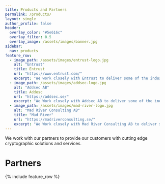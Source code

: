 ```yaml
---
title: Products and Partners
permalink: /products/
layout: single
author_profile: false
header:
  overlay_color: "#5e616c"
  overlay_filter: 0.5
  overlay_image: /assets/images/banner.jpg
sidebar:
  nav: products
feature_row:
  - image_path: /assets/images/entrust-logo.jpg
    alt: "Entrust"
    title: Entrust
    url: "https://www.entrust.com/"
    excerpt: "We work closely with Entrust to deliver some of the industrys safest and most reliable cryptographic solutions"
  - image_path: /assets/images/addsec-logo.jpg
    alt: "Addsec AB"
    title: Addesc
    url: "https://addsec.se/"
    excerpt: "We Work closely with Addsec AB to deliver some of the industrys safest and most reliable cryptographic solutions"
  - image_path: /assets/images/mad-river-logo.jpg
    alt: "Mad River Consulting AB"
    title: "Mad River"
    url: "https://madriverconsulting.se/"
    excerpt: "We Work closely with Mad River Consulting AB to deliver some of the industrys safest and most reliable cryptographic solutions"
---
```


We work with our partners to provide our customers with cutting edge cryptographic solutions and services.


# Partners
{% include feature_row %}